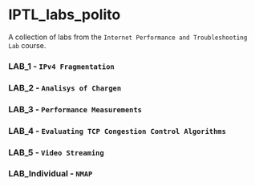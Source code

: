 # IPTL_labs_polito
A collection of labs from the `Internet Performance and Troubleshooting Lab` course.

### LAB_1 - `IPv4 Fragmentation`

### LAB_2 - `Analisys of Chargen`

### LAB_3 - `Performance Measurements`

### LAB_4 - `Evaluating TCP Congestion Control Algorithms`

### LAB_5 - `Video Streaming`

### LAB_Individual - `NMAP`
